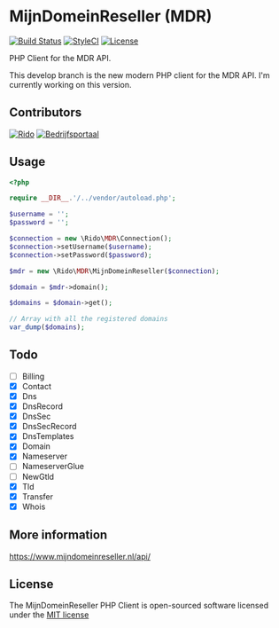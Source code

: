 # MijnDomeinReseller (MDR)

[![Build Status](https://travis-ci.org/bedrijfsportaal/MijnDomeinReseller.svg)](https://travis-ci.org/bedrijfsportaal/MijnDomeinReseller)
[![StyleCI](https://styleci.io/repos/106532343/shield)](https://styleci.io/repos/106532343)
[![License](https://poser.pugx.org/rido/mijndomeinreseller/license)](https://packagist.org/packages/rido/mijndomeinreseller)

PHP Client for the MDR API.

This develop branch is the new modern PHP client for the MDR API. I'm currently working on this version.

## Contributors
[![Rido](https://avatars0.githubusercontent.com/u/1889864?s=60&v=4)](Rido)
[![Bedrijfsportaal](https://avatars3.githubusercontent.com/u/32488174?s=60&v=4)](Bedrijfsportaal)

## Usage
```php
<?php

require __DIR__.'/../vendor/autoload.php';

$username = '';
$password = '';

$connection = new \Rido\MDR\Connection();
$connection->setUsername($username);
$connection->setPassword($password);

$mdr = new \Rido\MDR\MijnDomeinReseller($connection);

$domain = $mdr->domain();

$domains = $domain->get();

// Array with all the registered domains
var_dump($domains); 
```

## Todo
- [ ] Billing
- [x] Contact
- [x] Dns
- [x] DnsRecord
- [x] DnsSec
- [x] DnsSecRecord
- [x] DnsTemplates
- [x] Domain
- [x] Nameserver
- [ ] NameserverGlue
- [ ] NewGtld
- [x] Tld
- [x] Transfer
- [x] Whois

## More information
https://www.mijndomeinreseller.nl/api/

## License
The MijnDomeinReseller PHP Client is open-sourced software licensed under the [MIT license](http://opensource.org/licenses/MIT)

